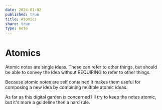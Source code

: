 ```yaml
---
date: 2024-01-02
published: true
title: Atomics
share: true
type: note
---
```


# Atomics

Atomic notes are single ideas. These can refer to other things, but should be able to convey the idea without REQUIRING to refer to other things.

Because atomic notes are self contained it makes them useful for composing a new idea by combining multiple atomic ideas.

As far as this digital garden is concerned I'll try to keep the notes atomic, but it's more a guideline then a hard rule.
